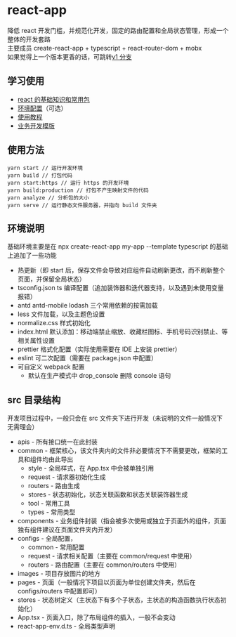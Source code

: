 # react-app

降低 react 开发门槛，并规范化开发，固定的路由配置和全局状态管理，形成一个整体的开发套路<br>
主要成员 create-react-app + typescript + react-router-dom + mobx<br>
如果觉得上一个版本更香的话，可跳转[v1 分支](https://github.com/dyb881/react-app/tree/v1)<br>

## 学习使用

- [react 的基础知识和常用包](https://github.com/dyb881/recommended)
- [环境配置](https://github.com/dyb881/react-app/blob/master/doc/SETTING.md)（可选）
- [使用教程](https://github.com/dyb881/react-app/blob/master/doc/TUTORIAL.md)
- [业务开发模版](https://github.com/dyb881/create-react-app)

## 使用方法

```
yarn start // 运行开发环境
yarn build // 打包代码
yarn start:https // 运行 https 的开发环境
yarn build:production // 打包不产生映射文件的代码
yarn analyze // 分析包的大小
yarn serve // 运行静态文件服务器，并指向 build 文件夹
```

## 环境说明

基础环境主要是在 npx create-react-app my-app --template typescript 的基础上追加了一些功能

- 热更新（即 start 后，保存文件会导致对应组件自动刷新更改，而不刷新整个页面，并保留全局状态）
- tsconfig.json ts 编译配置（追加装饰器和迭代器支持，以及遇到未使用变量报错）
- antd antd-mobile lodash 三个常用依赖的按需加载
- less 文件加载，以及主题色设置
- normalize.css 样式初始化
- index.html 默认添加：移动端禁止缩放、收藏栏图标、手机号码识别禁止、等相关属性设置
- prettier 格式化配置（实际使用需要在 IDE 上安装 prettier）
- eslint 可二次配置（需要在 package.json 中配置）
- 可自定义 webpack 配置
  - 默认在生产模式中 drop_console 删除 console 语句

## src 目录结构

开发项目过程中，一般只会在 src 文件夹下进行开发（未说明的文件一般情况下无需理会）

- apis - 所有接口统一在此封装
- common - 框架核心，该文件夹内的文件非必要情况下不需要更改，框架的工具和组件均由此导出
  - style - 全局样式，在 App.tsx 中会被单独引用
  - request - 请求器初始化生成
  - routers - 路由生成
  - stores - 状态初始化，状态关联函数和状态关联装饰器生成
  - tool - 常用工具
  - types - 常用类型
- components - 业务组件封装（指会被多次使用或独立于页面外的组件，页面独有组件建议在页面文件夹内开发）
- configs - 全局配置，
  - common - 常用配置
  - request - 请求相关配置（主要在 common/request 中使用）
  - routers - 路由配置（主要在 common/routers 中使用）
- images - 项目存放图片的地方
- pages - 页面（一般情况下项目以页面为单位创建文件夹，然后在 configs/routers 中配置即可）
- stores - 状态树定义（主状态下有多个子状态，主状态的构造函数执行状态初始化）
- App.tsx - 页面入口，除了布局组件的插入，一般不会变动
- react-app-env.d.ts - 全局类型声明
